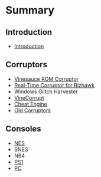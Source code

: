 # Summary

## Introduction

* [Introduction](README.md)

## Corruptors

* [Vinesauce ROM Corruptor](corruptors/vinesauce-rom-corruptor.md)
* [Real-Time Corruptor for Bizhawk](corruptors/rtc-real-time-corruptor.md)
* Windows Glitch Harvester
* [VineCorrupt](corruptors/vinecorrupt.md)
* [Cheat Engine](corruptors/cheat-engine.md)
* [Old Corruptors](corruptors/old-corruptors.md)

## Consoles

* [NES](consoles/nes.md)
* SNES
* N64
* [PS1](consoles/ps1.md)
* [PC](consoles/pc.md)

